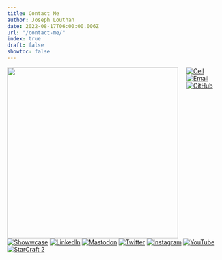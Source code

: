 ```yaml
---
title: Contact Me
author: Joseph Louthan
date: 2022-08-17T06:00:00.006Z
url: "/contact-me/"
index: true
draft: false
showtoc: false
---
```

<img style="float: left; padding-right: 20px" src="/images/jlouthan-ai-starry-back-500-01.png" width="400px">

<div align="left">

[![Cell](https://img.shields.io/badge/SMS-joseph-437790?style=for-the-badge&logo=Apple)](sms:8177071486)[![Email](https://img.shields.io/badge/Email-joseph-success?style=for-the-badge&logo=Minutemailer)](mailto:joe@theologic.us)[![GitHub](https://img.shields.io/badge/GitHub-joseph-171515?style=for-the-badge&logo=GitHub)](https://github.com/joelouthan)
[![Showwcase](https://img.shields.io/badge/Showwcase-joelouthan-D17FF3?style=for-the-badge)](https://joelouthan.showwcase.com)
[![LinkedIn](https://img.shields.io/badge/linkedin-joelouthan-0C66C2?style=for-the-badge&logo=linkedin)](https://linkedin.com/in/joelouthan)
[![Mastodon](https://img.shields.io/badge/Mastodon-joseph@bibly.com-6D6EFE?domain=https%3A%2F%2Fbibly.com&style=for-the-badge&logo=mastodon)](https://bibly.com/@joseph)
[![Twitter](https://img.shields.io/badge/Twitter-josephlouthan-blue?style=for-the-badge&logo=twitter)](https://twitter.com/josephlouthan)
[![Instagram](https://img.shields.io/badge/Instagram-josephlouthan-E4405F?style=for-the-badge&logo=instagram)](https://www.instagram.com/josephlouthan/)
[![YouTube](https://img.shields.io/badge/Youtube-Theologicus-FF0100?style=for-the-badge&logo=youtube)](https://www.youtube.com/channel/UC2OGCVvHpHJo9dTVSSDz7ZQ)
[![StarCraft 2](https://img.shields.io/badge/StarCraft%202-Nachoz-80A6C6?style=for-the-badge)](https://starcraft2.com/en-us/profile/1/1/9753175)

</div>
